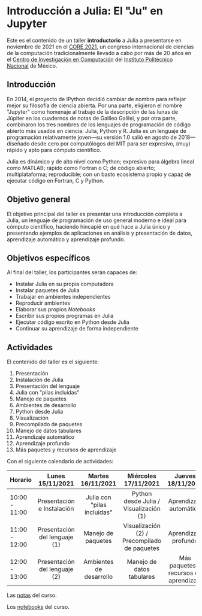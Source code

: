 # Introducción a Julia: El "Ju" en Jupyter

Este es el contenido de un taller **introductorio** a Julia a presentarse en noviembre de 2021 en el [CORE 2021](http://www.core.ipn.mx/), un congreso internacional de ciencias de la computación tradicionalmente llevado a cabo por más de 20 años en el [Centro de Investigación en Computación](https://www.cic.ipn.mx/) del [Instituto Politécnico Nacional](https://www.ipn.mx) de México.

## Introducción

En 2014, el proyecto de IPython decidió cambiar de nombre para reflejar mejor su filosofía de ciencia abierta. Por una parte, eligieron el nombre "Jupyter" como homenaje al trabajo de la descripción de las lunas de Júpiter en los cuadernos de notas de Galileo Galilei, y por otra parte, combinaron los tres nombres de los lenguajes de programación de código abierto más usados en ciencia: Julia, Python y R. Julia es un lenguaje de programación relativamente joven&mdash;su versión 1.0 salió en agosto de 2018&mdash;diseñado desde cero por computólogos del MIT para ser expresivo, (muy) rápido y apto para cómputo científico.

Julia es dinámico y de alto nivel como Python; expresivo para álgebra lineal como MATLAB; rápido como Fortran o C; de código abierto; multiplataforma; reproducible; con un basto ecosistema propio y capaz de ejecutar código en Fortran, C y Python.

## Objetivo general

El objetivo principal del taller es presentar una introducción completa a Julia, un lenguaje de programación de uso general moderno e ideal para cómputo científico, haciendo hincapié en qué hace a Julia único y presentando ejemplos de aplicaciones en análisis y presentación de datos, aprendizaje automático y aprendizaje profundo.
   
## Objetivos específicos

Al final del taller, los participantes serán capaces de:

- Instalar Julia en su propia computadora
- Instalar paquetes de Julia
- Trabajar en ambientes independientes
- Reproducir ambientes
- Elaborar sus propios *Notebooks*
- Escribir sus propios programas en Julia
- Ejecutar código escrito en Python desde Julia
- Continuar su aprendizaje de forma independiente

## Actividades

El contenido del taller es el siguiente:

1. Presentación
2. Instalación de Julia
3. Presentación del lenguaje
4. Julia con "pilas incluidas" 
5. Manejo de paquetes
6. Ambientes de desarrollo
7. Python desde Julia
8. Visualización
9. Precompilado de paquetes
11. Manejo de datos tabulares
12. Aprendizaje automático
13. Aprendizaje profundo
14. Más paquetes y recursos de aprendizaje

Con el siguiente calendario de actividades:

| **Horario**  | **Lunes** 15/11/2021          | **Martes** 16/11/2021       | **Miércoles** 17/11/2021                     | **Jueves** 18/11/2021               | 
|--------------|:-----------------------------:|:---------------------------:|:--------------------------------------------:|:-----------------------------------:|
|10:00 - 11:00 | Presentación e Instalación    | Julia con "pilas incluidas" | Python desde Julia / Visualización (1)       | Aprendizaje automático              |      
|11:00 - 12:00 | Presentación del lenguaje (1) | Manejo de paquetes          | Visualización (2) / Precompilado de paquetes | Aprendizaje profundo                |               
|12:00 - 13:00 | Presentación del lenguaje (2) | Ambientes de desarrollo     | Manejo de datos tabulares                    | Más paquetes y recursos de aprendizaje | 


Las [notas](./notes/README.md) del curso.

Los [notebooks](./notebooks/Contenido.md) del curso.
